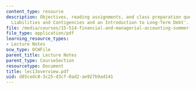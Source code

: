 ```yaml
---
content_type: resource
description: Objectives, reading assignments, and class preparation questions on 'Current
  Liabilities and Contigencies and an Introduction to Long-Term Debt'.
file: /media/courses/15-514-financial-and-managerial-accounting-summer-2003/d85cedc03c25d3cf0ad2ae927b9ad141_lec13overview.pdf
file_type: application/pdf
learning_resource_types:
- Lecture Notes
ocw_type: OCWFile
parent_title: Lecture Notes
parent_type: CourseSection
resourcetype: Document
title: lec13overview.pdf
uid: d85cedc0-3c25-d3cf-0ad2-ae927b9ad141
---
```

